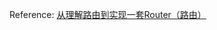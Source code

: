 Reference: 
[从理解路由到实现一套Router（路由）](https://juejin.cn/post/7150794643985137695?searchId=2023102222113093CF22039E6A0DD91799)